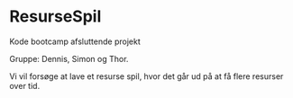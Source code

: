 # ResurseSpil

Kode bootcamp afsluttende projekt

Gruppe: Dennis, Simon og Thor.

Vi vil forsøge at lave et resurse spil, hvor det går ud på at få flere resurser over tid.
